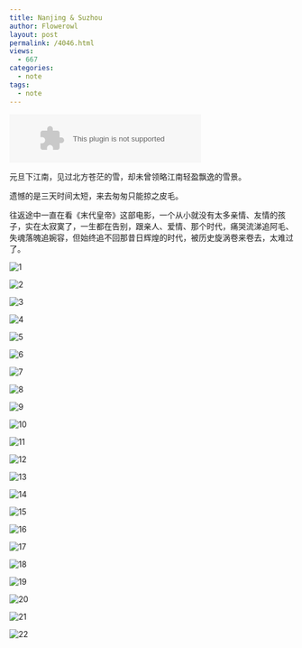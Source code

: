 ```yaml
---
title: Nanjing & Suzhou
author: Flowerowl
layout: post
permalink: /4046.html
views:
  - 667
categories:
  - note
tags:
  - note
---
```


<embed src="//music.163.com/style/swf/widget.swf?sid=22650654&type=2&auto=0&width=320&height=66" width="340" height="86"  allowNetworking="all">

元旦下江南，见过北方苍茫的雪，却未曾领略江南轻盈飘逸的雪景。

遗憾的是三天时间太短，来去匆匆只能掠之皮毛。

往返途中一直在看《末代皇帝》这部电影，一个从小就没有太多亲情、友情的孩子，实在太寂寞了，一生都在告别，跟亲人、爱情、那个时代，痛哭流涕追阿毛、失魂落魄追婉容，但始终追不回那昔日辉煌的时代，被历史旋涡卷来卷去，太难过了。

![1](http://lazynight.me/wp-content/uploads/2018/12/1.jpg)

![2](http://lazynight.me/wp-content/uploads/2018/12/2.jpg)

![3](http://lazynight.me/wp-content/uploads/2018/12/3.jpg)

![4](http://lazynight.me/wp-content/uploads/2018/12/4.jpg)

![5](http://lazynight.me/wp-content/uploads/2018/12/5.jpg)

![6](http://lazynight.me/wp-content/uploads/2018/12/6.jpg)

![7](http://lazynight.me/wp-content/uploads/2018/12/7.jpg)

![8](http://lazynight.me/wp-content/uploads/2018/12/8.jpg)

![9](http://lazynight.me/wp-content/uploads/2018/12/9.jpg)

![10](http://lazynight.me/wp-content/uploads/2018/12/10.jpg)

![11](http://lazynight.me/wp-content/uploads/2018/12/11.jpg)

![12](http://lazynight.me/wp-content/uploads/2018/12/12.jpg)

![13](http://lazynight.me/wp-content/uploads/2018/12/13.jpg)

![14](http://lazynight.me/wp-content/uploads/2018/12/14.jpg)

![15](http://lazynight.me/wp-content/uploads/2018/12/15.jpg)

![16](http://lazynight.me/wp-content/uploads/2018/12/16.jpg)

![17](http://lazynight.me/wp-content/uploads/2018/12/17.jpg)

![18](http://lazynight.me/wp-content/uploads/2018/12/18.jpg)

![19](http://lazynight.me/wp-content/uploads/2018/12/19.jpg)

![20](http://lazynight.me/wp-content/uploads/2018/12/20.jpg)

![21](http://lazynight.me/wp-content/uploads/2018/12/21.jpg)

![22](http://lazynight.me/wp-content/uploads/2018/12/22.jpg)